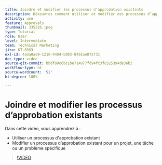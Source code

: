 ```yaml
---
title: Joindre et modifier les processus d’approbation existants
description: Découvrez comment utiliser et modifier des processus d’approbation existants pour des projets, des tâches ou des problèmes dans  [!DNL  Workfront].
activity: use
feature: Approvals
thumbnail: 335226.jpeg
type: Tutorial
role: User
level: Intermediate
team: Technical Marketing
jira: KT-8963
exl-id: 4ada0ae9-1210-4484-b083-8461ee875f31
doc-type: video
source-git-commit: bbdf99c6bc1be714077fd94fc3f8325394de36b3
workflow-type: ht
source-wordcount: '52'
ht-degree: 100%

---
```


# Joindre et modifier les processus d’approbation existants

Dans cette vidéo, vous apprendrez à :

* Utiliser un processus d&#39;approbation existant
* Modifier un processus d’approbation existant pour un projet, une tâche ou un problème spécifique

>[!VIDEO](https://video.tv.adobe.com/v/3414473/?quality=12&learn=on&enablevpops=1&captions=fre_fr)

<!--
learn more URLS
-->
